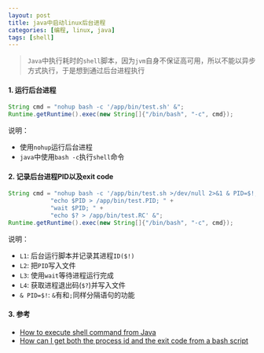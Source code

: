 ```yaml
---
layout: post
title: java中启动linux后台进程
categories: [编程, linux, java]
tags: [shell]
---
```


> `Java`中执行耗时的`shell`脚本，因为`jvm`自身不保证高可用，所以不能以异步方式执行，于是想到通过后台进程执行

#### 1. 运行后台进程 

````java
String cmd = "nohup bash -c '/app/bin/test.sh' &";
Runtime.getRuntime().exec(new String[]{"/bin/bash", "-c", cmd});
````

说明：

* 使用`nohup`运行后台进程
* `java`中使用`bash -c`执行`shell`命令

#### 2. 记录后台进程PID以及exit code

```java
String cmd = "nohup bash -c '/app/bin/test.sh >/dev/null 2>&1 & PID=$!; " +
            "echo $PID > /app/bin/test.PID; " +
            "wait $PID; " +
            "echo $? > /app/bin/test.RC' &";
Runtime.getRuntime().exec(new String[]{"/bin/bash", "-c", cmd});
```

说明：

* `L1`: 后台运行脚本并记录其进程`ID($!)`
* `L2`: 把`PID`写入文件
* `L3`: 使用`wait`等待进程运行完成
* `L4`: 获取进程退出码(`$?`)并写入文件
* `& PID=$!`: `&`有和`;`同样分隔语句的功能

#### 3. 参考

* [How to execute shell command from Java](https://www.mkyong.com/java/how-to-execute-shell-command-from-java/)
* [How can I get both the process id and the exit code from a bash script](https://stackoverflow.com/questions/9261397/how-can-i-get-both-the-process-id-and-the-exit-code-from-a-bash-script)